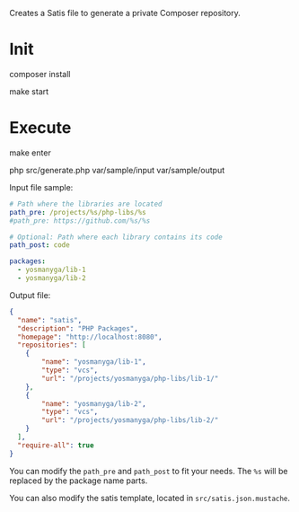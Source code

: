 Creates a Satis file to generate a private Composer repository.

# Init

composer install

make start

# Execute

make enter

php src/generate.php var/sample/input var/sample/output

Input file sample:

```yml
# Path where the libraries are located
path_pre: /projects/%s/php-libs/%s
#path_pre: https://github.com/%s/%s

# Optional: Path where each library contains its code
path_post: code

packages:
  - yosmanyga/lib-1
  - yosmanyga/lib-2
```

Output file:

```json
{
  "name": "satis",
  "description": "PHP Packages",
  "homepage": "http://localhost:8080",
  "repositories": [
    {
        "name": "yosmanyga/lib-1",
        "type": "vcs",
        "url": "/projects/yosmanyga/php-libs/lib-1/"
    },
    {
        "name": "yosmanyga/lib-2",
        "type": "vcs",
        "url": "/projects/yosmanyga/php-libs/lib-2/"
    }
  ],
  "require-all": true
}
```

You can modify the `path_pre` and `path_post` to fit your needs. The `%s` will be replaced by the package name parts.

You can also modify the satis template, located in `src/satis.json.mustache`.